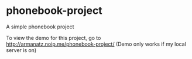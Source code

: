 # phonebook-project
A simple phonebook project

To view the demo for this project, go to http://armanatz.noip.me/phonebook-project/ (Demo only works if my local server is on)
